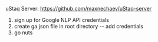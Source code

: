 uStaq Server: https://github.com/maxnechaev/uStaq-server

1) sign up for Google NLP API credentials
2) create ga.json file in root directory -- add credentials
3) go nuts
